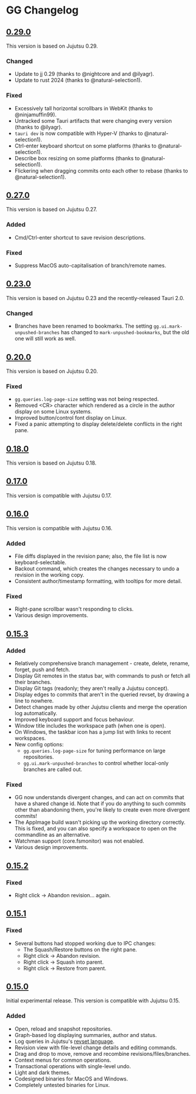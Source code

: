 # GG Changelog

## [0.29.0](releases/tag/v0.29.0)

This version is based on Jujutsu 0.29.

### Changed

- Update to jj 0.29 (thanks to @nightcore and and @ilyagr).
- Update to rust 2024 (thanks to @natural-selection1).

### Fixed

- Excessively tall horizontal scrollbars in WebKit (thanks to @ninjamuffin99).
- Untracked some Tauri artifacts that were changing every version (thanks to @ilyagr).
- `tauri dev` is now compatible with Hyper-V (thanks to @natural-selection1).
- Ctrl-enter keyboard shortcut on some platforms (thanks to @natural-selection1).
- Describe box resizing on some platforms (thanks to @natural-selection1).
- Flickering when dragging commits onto each other to rebase (thanks to @natural-selection1).

## [0.27.0](releases/tag/v0.27.0)

This version is based on Jujutsu 0.27.

### Added

- Cmd/Ctrl-enter shortcut to save revision descriptions.

### Fixed

- Suppress MacOS auto-capitalisation of branch/remote names.

## [0.23.0](releases/tag/v0.23.0)

This version is based on Jujutsu 0.23 and the recently-released Tauri 2.0.

### Changed

- Branches have been renamed to bookmarks. The setting `gg.ui.mark-unpushed-branches` has changed to `mark-unpushed-bookmarks`, but the old one will still work as well.

## [0.20.0](releases/tag/v0.20.0)

This version is based on Jujutsu 0.20.

### Fixed

- `gg.queries.log-page-size` setting was not being respected.
- Removed &lt;CR&gt; character which rendered as a circle in the author display on some Linux systems.
- Improved button/control font display on Linux.
- Fixed a panic attempting to display delete/delete conflicts in the right pane.

## [0.18.0](releases/tag/v0.18.0)

This version is based on Jujutsu 0.18.

## [0.17.0](releases/tag/v0.17.0)

This version is compatible with Jujutsu 0.17.

## [0.16.0](releases/tag/v0.16.0)

This version is compatible with Jujutsu 0.16.

### Added

- File diffs displayed in the revision pane; also, the file list is now keyboard-selectable.
- Backout command, which creates the changes necessary to undo a revision in the working copy.
- Consistent author/timestamp formatting, with tooltips for more detail.

### Fixed

- Right-pane scrollbar wasn't responding to clicks.
- Various design improvements.

## [0.15.3](releases/tag/v0.15.3)

### Added

- Relatively comprehensive branch management - create, delete, rename, forget, push and fetch.
- Display Git remotes in the status bar, with commands to push or fetch all their branches.
- Display Git tags (readonly; they aren't really a Jujutsu concept).
- Display edges to commits that aren't in the queried revset, by drawing a line to nowhere.
- Detect changes made by other Jujutsu clients and merge the operation log automatically.
- Improved keyboard support and focus behaviour.
- Window title includes the workspace path (when one is open).
- On Windows, the taskbar icon has a jump list with links to recent workspaces.
- New config options:
  - `gg.queries.log-page-size` for tuning performance on large repositories.
  - `gg.ui.mark-unpushed-branches` to control whether local-only branches are called out.

### Fixed

- GG now understands divergent changes, and can act on commits that have a shared change id.
  Note that if you do anything to such commits other than abandoning them, you're likely to
  create even more divergent commits!
- The AppImage build wasn't picking up the working directory correctly. This is fixed, and
  you can also specify a workspace to open on the commandline as an alternative.
- Watchman support (core.fsmonitor) was not enabled.
- Various design improvements.

## [0.15.2](releases/tag/v0.15.2)

### Fixed

- Right click -> Abandon revision... again.

## [0.15.1](releases/tag/v0.15.1)

### Fixed

- Several buttons had stopped working due to IPC changes:
  - The Squash/Restore buttons on the right pane.
  - Right click -> Abandon revision.
  - Right click -> Squash into parent.
  - Right click -> Restore from parent.

## [0.15.0](releases/tag/v0.15.0)

Initial experimental release. This version is compatible with Jujutsu 0.15.

### Added

- Open, reload and snapshot repositories.
- Graph-based log displaying summaries, author and status.
- Log queries in Jujutsu's [revset language](https://martinvonz.github.io/jj/latest/revsets/).
- Revision view with file-level change details and editing commands.
- Drag and drop to move, remove and recombine revisions/files/branches.
- Context menus for common operations.
- Transactional operations with single-level undo.
- Light and dark themes.
- Codesigned binaries for MacOS and Windows.
- Completely untested binaries for Linux.
